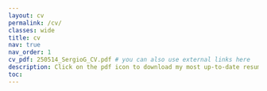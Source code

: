```yaml
---
layout: cv
permalink: /cv/
classes: wide
title: cv
nav: true
nav_order: 1
cv_pdf: 250514_SergioG_CV.pdf # you can also use external links here
description: Click on the pdf icon to download my most up-to-date resume.  # This is a description of the page. You can modify it in '_pages/cv.md'. You can also change or remove the top pdf download button. added by segamej: see https://github.com/alshedivat/al-folio/discussions/806 for future reference 
toc:
---
```

